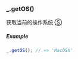 ### _.getOS()

获取当前的操作系统 [&#x24C8;](https://github.com/MuYunyun/diana/blob/master/src/browser/device/getOS.ts "View in source")

##### Example
```js
_.getOS(); // => 'MacOSX'
```